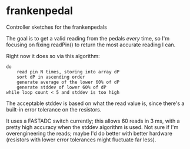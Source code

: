 frankenpedal
============

Controller sketches for the frankenpedals

The goal is to get a valid reading from the pedals *every* time,
so I'm focusing on fixing readPin() to return the most accurate reading
I can.

Right now it does so via this algorithm:

    do 
        read pin N times, storing into array dP
        sort dP in ascending order
        generate average of the lower 60% of dP
        generate stddev of lower 60% of dP
    while loop count < 5 and stddev is too high

The acceptable stddev is based on what the read value is,
since there's a built-in error tolerance on the resistors.

It uses a FASTADC switch currently; this allows 60 reads in 
3 ms, with a pretty high accuracy when the stddev algorithm is
used. Not sure if I'm overengineering the reads; maybe I'd do better
with better hardware (resistors with lower error tolerances 
might fluctuate far less).
